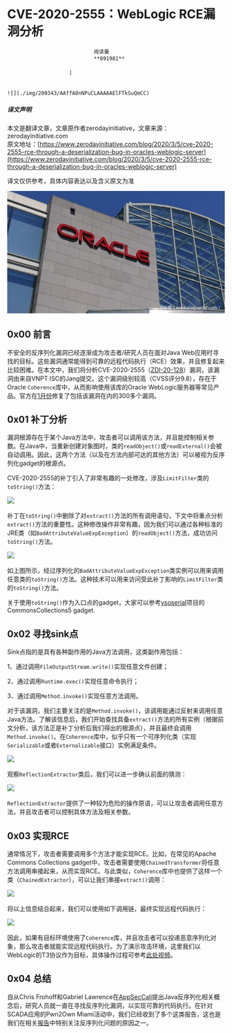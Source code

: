 
# CVE-2020-2555：WebLogic RCE漏洞分析


                                阅读量   
                                **891981**
                            
                        |
                        
                                                                                                                                    ![](./img/200343/AAffA0nNPuCLAAAAAElFTkSuQmCC)
                                                                                            



##### 译文声明

本文是翻译文章，文章原作者zerodayinitiative，文章来源：zerodayinitiative.com
                                <br>原文地址：[https://www.zerodayinitiative.com/blog/2020/3/5/cve-2020-2555-rce-through-a-deserialization-bug-in-oracles-weblogic-server](https://www.zerodayinitiative.com/blog/2020/3/5/cve-2020-2555-rce-through-a-deserialization-bug-in-oracles-weblogic-server)

译文仅供参考，具体内容表达以及含义原文为准

[![](./img/200343/t01e341e04ef85d41b4.jpg)](./img/200343/t01e341e04ef85d41b4.jpg)



## 0x00 前言

不安全的反序列化漏洞已经逐渐成为攻击者/研究人员在面对Java Web应用时寻找的目标。这些漏洞通常能得到可靠的远程代码执行（RCE）效果，并且修复起来比较困难。在本文中，我们将分析CVE-2020-2555（[ZDI-20-128](https://www.zerodayinitiative.com/advisories/ZDI-20-128/)）漏洞，该漏洞由来自VNPT ISC的Jang提交。这个漏洞级别较高（CVSS评分9.8），存在于Oracle `Coherence`库中，从而影响使用该库的Oracle WebLogic服务器等常见产品。官方在[1月份](https://www.oracle.com/security-alerts/cpujan2020.html)修复了包括该漏洞在内的300多个漏洞。



## 0x01 补丁分析

漏洞根源存在于某个Java方法中，攻击者可以调用该方法，并且能控制相关参数。在Java中，当重新创建对象图时，类的`readObject()`或`readExternal()`会被自动调用。因此，这两个方法（以及在方法内部可达的其他方法）可以被视为反序列化gadget的根源点。

CVE-2020-2555的补丁引入了非常有趣的一处修改，涉及`LimitFilter`类的`toString()`方法：

[![](./img/200343/AAffA0nNPuCLAAAAAElFTkSuQmCC)](https://p0.ssl.qhimg.com/t0182d582cc32e9ce45.png)

补丁在`toString()`中删除了对`extract()`方法的所有调用语句，下文中将重点分析`extract()`方法的重要性。这种修改操作非常有趣，因为我们可以通过各种标准的JRE类（如`BadAttributeValueExpException`）的`readObject()`方法，成功访问`toString()`方法。

[![](./img/200343/AAffA0nNPuCLAAAAAElFTkSuQmCC)](https://p0.ssl.qhimg.com/t011830e48e2d1ccbe4.png)

如上图所示，经过序列化的`BadAttributeValueExpException`类实例可以用来调用任意类的`toString()`方法。这种技术可以用来访问受此补丁影响的`LimitFilter`类的`toString()`方法。

关于使用`toString()`作为入口点的gadget，大家可以参考[ysoserial](https://github.com/frohoff/ysoserial)项目的CommonsCollections5 gadget.



## 0x02 寻找sink点

Sink点指的是具有各种副作用的Java方法调用，这类副作用包括：

1、通过调用`FileOutputStream.write()`实现任意文件创建；

2、通过调用`Runtime.exec()`实现任意命令执行；

3、通过调用`Method.invoke()`实现任意方法调用。

对于该漏洞，我们主要关注的是`Method.invoke()`，该调用能通过反射来调用任意Java方法。了解该信息后，我们开始查找具备`extract()`方法的所有实例（根据前文分析，该方法正是补丁分析后我们得出的根源点），并且最终会调用`Method.invoke()`。在`Coherence`库中，似乎只有一个可序列化类（实现`Serializable`或者`Externalizable`接口）实例满足条件。

[![](./img/200343/AAffA0nNPuCLAAAAAElFTkSuQmCC)](https://p5.ssl.qhimg.com/t015f0cfd086b6302e2.png)

观察`ReflectionExtractor`类后，我们可以进一步确认前面的猜测：

[![](./img/200343/AAffA0nNPuCLAAAAAElFTkSuQmCC)](https://p5.ssl.qhimg.com/t0111270654c5c3fc66.png)

`ReflectionExtractor`提供了一种较为危险的操作原语，可以让攻击者调用任意方法，并且攻击者可以控制具体方法及相关参数。



## 0x03 实现RCE

通常情况下，攻击者需要调用多个方法才能实现RCE。比如，在常见的Apache Commons Collections gadget中，攻击者需要使用`ChainedTransformer`将任意方法调用串接起来，从而实现RCE。与此类似，`Coherence`库中也提供了这样一个类（`ChainedExtractor`），可以让我们串接`extract()`调用：

[![](./img/200343/AAffA0nNPuCLAAAAAElFTkSuQmCC)](https://p2.ssl.qhimg.com/t012aecbafae7e41c31.png)

将以上信息结合起来，我们可以使用如下调用链，最终实现远程代码执行：

[![](./img/200343/AAffA0nNPuCLAAAAAElFTkSuQmCC)](https://p4.ssl.qhimg.com/t018352a47fbfaddff3.png)

因此，如果有目标环境使用了`Coherence`库，并且攻击者可以投递恶意序列化对象，那么攻击者就能实现远程代码执行。为了演示攻击环境，这里我们以WebLogic的T3协议作为目标，具体操作过程可参考[此处视频](https://youtu.be/VzmZTYbm4Zw)。



## 0x04 总结

自从Chris Frohoff和Gabriel Lawrence在[AppSecCali](https://frohoff.github.io/appseccali-marshalling-pickles/)提出Java反序列化相关概念后，研究人员就一直在寻找反序列化漏洞，以实现可靠的代码执行。在针对SCADA应用的Pwn2Own Miami活动中，我们已经收到了多个这类报告，这也是我们在相关[报告](https://www.trendmicro.com/vinfo/us/security/research-and-analysis/predictions/2020)中特别关注反序列化问题的原因之一。
